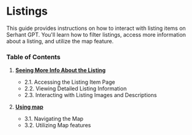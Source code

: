 # Listings

This guide provides instructions on how to interact with listing items on Serhant GPT. You'll
learn how to filter listings, access more information about a listing, and utilize the map feature.

### Table of Contents

1. **[Seeing More Info About the Listing](./Seeing%20more%20info%20about%20listing.md)**
    - 2.1. Accessing the Listing Item Page
    - 2.2. Viewing Detailed Listing Information
    - 2.3. Interacting with Listing Images and Descriptions

2. **[Using map](./Using%20map.md)**
    - 3.1. Navigating the Map
    - 3.2. Utilizing Map features
